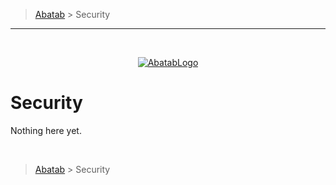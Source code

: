 > [Abatab][AbatabCurrentBranchUrl] > Security

***

<br>
<div align="center">

  [![AbatabLogo][AbatabLogo]][AbatabCurrentBranchUrl]

</div>

# Security

Nothing here yet.

<br>

> [Abatab][AbatabCurrentBranchUrl] > Security

<!-- REFERENCE LINKS -->
[AbatabCurrentBranchUrl]: ../../../README.md
[AbatabLogo]: ../../Logos/RepositoryLogo.png
[AbatabRepositoryUrl]: https://github.com/spectrum-health-systems/Abatab
